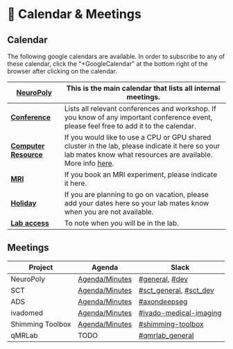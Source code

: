# <span>📅</span> Calendar & Meetings

## Calendar

The following google calendars are available. In order to subscribe to any of these calendar, click the "+GoogleCalendar" at the bottom right of the browser after clicking on the calendar.

| [**NeuroPoly**](https://calendar.google.com/calendar/embed?src=h4tfirrturtt83oamhht396uv8%40group.calendar.google.com&ctz=America%2FToronto) | This is the main calendar that lists all internal meetings. | 
| --- | --- |
| [**Conference**](https://calendar.google.com/calendar/embed?src=min92rurvg89o5bci90qs5iqc0%40group.calendar.google.com&ctz=America%2FToronto) | Lists all relevant conferences and workshop. If you know of any important conference event, please feel free to add it to the calendar. |
| [**Computer Resource**](https://calendar.google.com/calendar/embed?src=4mg6bgd9pv55thf9486t2miht8%40group.calendar.google.com&ctz=America%2FToronto) | If you would like to use a CPU or GPU shared cluster in the lab, please indicate it here so your lab mates know what resources are available. More info [here](https://intranet.neuro.polymtl.ca/computing-resources/computing-resources-neuropoly#computingprogramming_stations). |
| [**MRI**](https://calendar.google.com/calendar/embed?src=k4moiei5d2lh84iokouk6lt84o%40group.calendar.google.com&ctz=America%2FToronto) | If you book an MRI experiment, please indicate it here. |
| [**Holiday**](https://calendar.google.com/calendar/embed?src=qtrbj6k5msf69q65gtiv0fnogc%40group.calendar.google.com&ctz=America%2FToronto) | If you are planning to go on vacation, please add your dates here so your lab mates know when you are not available. |
| [**Lab access**](https://calendar.google.com/calendar/embed?src=f6jauphqn3nfqdb8ghaomgl7k0%40group.calendar.google.com&ctz=America%2FToronto) | To note when you will be in the lab. |

## Meetings

| Project | Agenda | Slack |
| ------- | ------ | ----- |
| NeuroPoly | [Agenda​/Minutes](https://docs.google.com/document/d/1yCsdUsbBZkHjDcf86_kN2ivh9G86B_VqnJ-dW5ZT4FM/edit#heading=h.vf0bbedsu4ln) | [#general](https://neuropoly.slack.com/archives/C034UD4QW), [#dev](https://neuropoly.slack.com/archives/C01TA54MW72) |
| SCT | ​[Agenda/Minutes](https://docs.google.com/document/d/1ItApJQfajO2lRzOU2yenWbeRg6alfsdut3J4AVVdo78/edit#heading=h.hy6n5q7hqlg0) | [#sct_general](https://neuropoly.slack.com/archives/CB27THD2T), [#sct_dev](https://neuropoly.slack.com/archives/CAW9X21D5) |
| ADS | [Agenda/Minutes](https://docs.google.com/document/d/1C-72TFgG_tn4FDEQCjoecS4SloS__eQtNuYs-xOcKxQ/edit) | [#axondeepseg](https://neuropoly.slack.com/archives/CB0KLDR09) |	
| ivadomed | [Agenda/Minutes](https://docs.google.com/document/d/19mEHKOZKFdprb3UPQYxmfO46mn0bPQfOgE-WPdeF7AQ/edit#) | [#ivado-medical-imaging](https://neuropoly.slack.com/archives/C8JM2P004) |
| Shimming Toolbox | [Agenda/Minutes](https://docs.google.com/document/d/1CKpGLPcQ133hNdVa-Hzk5AINkJiQ13-uBEiDogpE8sg/edit#) | [#shimming-toolbox​](https://neuropoly.slack.com/archives/CQXMSG4UU) |
| qMRLab | TODO | [#qmrlab_general](https://neuropoly.slack.com/archives/C72MGA2RW) |
